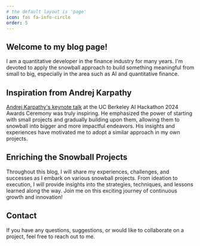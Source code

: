 ```yaml
---
# the default layout is 'page'
icon: fas fa-info-circle
order: 5
---
```


## Welcome to my blog page! 
I am a quantitative developer in the finance industry for many years. I'm devoted to apply the snowball approach to build something meaningful from small to big, especially in the area such as AI and quantitative finance. 

## Inspiration from Andrej Karpathy
[Andrej Karpathy's keynote talk](https://www.youtube.com/watch?v=tsTeEkzO9xc) at the UC Berkeley AI Hackathon 2024 Awards Ceremony was truly inspiring. He emphasized the power of starting with small projects and gradually building upon them, allowing them to snowball into bigger and more impactful endeavors. His insights and experiences have motivated me to adopt a similar approach in my own projects.

## Enriching the Snowball Projects
Throughout this blog, I will share my experiences, challenges, and successes as I embark on various snowball projects. From ideation to execution, I will provide insights into the strategies, techniques, and lessons learned along the way. Join me on this exciting journey of continuous growth and innovation!

## Contact
If you have any questions, suggestions, or would like to collaborate on a project, feel free to reach out to me.
